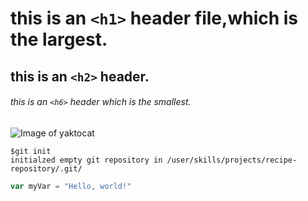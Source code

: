 # this is an `<h1>` header file,which is the  largest.
## this is an `<h2>` header.
###### this is an `<h6>` header which is the smallest.

![Image of yaktocat](https://octodex.github.com/images/yaktocat.png)

```
$git init
initialzed empty git repository in /user/skills/projects/recipe-repository/.git/
```

```javascript
var myVar = "Hello, world!"
```
